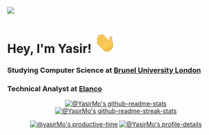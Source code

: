 <!--suppress HtmlDeprecatedAttribute -->

<img src="https://media4.giphy.com/media/13HgwGsXF0aiGY/giphy.gif" width="2000"></img>


# Hey, I'm Yasir! <img src="https://raw.githubusercontent.com/ABSphreak/ABSphreak/master/gifs/Hi.gif" width="50"></h2>
### Studying Computer Science at <a href="http://www.brunel.ac.uk">Brunel University London</a>
### Technical Analyst at <a href="https://www.elanco.com/">Elanco</a>


<p align="center">
<a href="https://github.com/YasirMo?tab=repositories"><img src="https://github-readme-stats.vercel.app/api?username=YasirMo&theme=gotham&show_icons=true&count_private=true&hide_border=true"  width="48%" alt="@YasirMo's github-readme-stats"/></a>
<a href="https://github.com/YasirMo?tab=stars"><img src="https://github-readme-streak-stats.herokuapp.com?user=YasirMo&theme=gotham&hide_border=true&date_format=M%20j%5B%2C%20Y%5D"  width="48%" alt="@YasirMo's github-readme-streak-stats"/></a>
</p>
         

<p align="center">
<a href="https://github.com/pulls?q=is%3Apr+author%3AYasirMo+archived%3Afalse+is%3Aclosed"><img src="https://github-profile-summary-cards.vercel.app/api/cards/productive-time?username=YasirMo&theme=github_dark&utcOffset=4"  width="31%" alt="@yasirMo's productive-time"/></a>
<a href="https://github.com/issues?q=is%3Aissue+author%3AYasirMo+archived%3Afalse+is%3Aclosed"><img src="https://github-profile-summary-cards.vercel.app/api/cards/profile-details?username=YasirMo&theme=github_dark&hide_border=true"  width="64%" alt="@YasirMo's profile-details"/></a>
</p>
